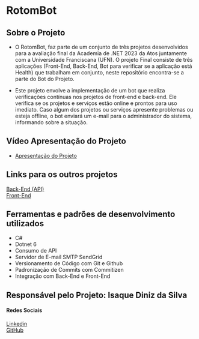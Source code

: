 # RotomBot

## Sobre o Projeto 
- O RotomBot, faz parte de um conjunto de três projetos desenvolvidos para a avaliação final da Academia de .NET 2023 da Atos juntamente com a Universidade Franciscana (UFN). O projeto Final consiste de três aplicações (Front-End, Back-End, Bot para verificar se a aplicação está Health) que trabalham em conjunto, neste repositório encontra-se a parte do Bot do Projeto.

- Este projeto envolve a implementação de um bot que realiza verificações contínuas nos projetos de front-end e back-end. Ele verifica se os projetos e serviços estão online e prontos para uso imediato. Caso algum dos projetos ou serviços apresente problemas ou esteja offline, o bot enviará um e-mail para o administrador do sistema, informando sobre a situação.

## Vídeo Apresentação do Projeto
- [Apresentação do Projeto](https://youtu.be/S3BdYtB_ESc)

## Links para os outros projetos
[Back-End (API)](https://github.com/isaque14/pokedex/tree/main)
</br>
[Front-End](https://github.com/isaque14/Pokedex-FrontEnd/tree/main)

## Ferramentas e padrões de desenvolvimento utilizados
- C#
- Dotnet 6
- Consumo de API
- Servidor de E-mail SMTP SendGrid
- Versionamento de Código com Git e Github
- Padronização de Commits com Commitizen
- Integração com Back-End e Front-End

## Responsável pelo Projeto: Isaque Diniz da Silva
#### Redes Sociais
[Linkedin](https://www.linkedin.com/in/isaque-diniz-da-silva-a0773459/)
</br>
[GitHub](https://github.com/isaque14)
